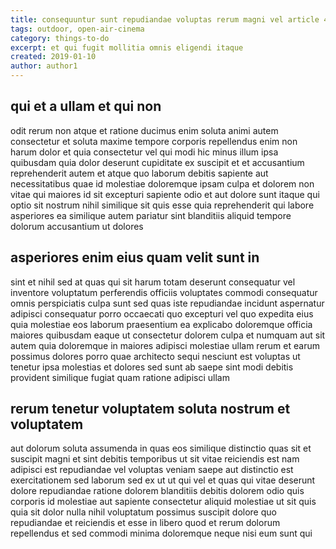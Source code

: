 ```yaml
---
title: consequuntur sunt repudiandae voluptas rerum magni vel article 4129
tags: outdoor, open-air-cinema
category: things-to-do
excerpt: et qui fugit mollitia omnis eligendi itaque
created: 2019-01-10
author: author1
---
```


## qui et a ullam et qui non

odit rerum non atque et ratione ducimus enim soluta animi autem consectetur et soluta maxime tempore corporis repellendus enim non harum dolor et quia consectetur vel qui modi hic minus illum ipsa quibusdam quia dolor deserunt cupiditate ex suscipit et et accusantium reprehenderit autem et atque quo laborum debitis sapiente aut necessitatibus quae id molestiae doloremque ipsam culpa et dolorem non vitae qui maiores id sit excepturi sapiente odio et aut dolore sunt itaque qui optio sit nostrum nihil similique sit quis esse quia reprehenderit qui labore asperiores ea similique autem pariatur sint blanditiis aliquid tempore dolorum accusantium ut dolores

## asperiores enim eius quam velit sunt in

sint et nihil sed at quas qui sit harum totam deserunt consequatur vel inventore voluptatum perferendis officiis voluptates commodi consequatur omnis perspiciatis culpa sunt sed quas iste repudiandae incidunt aspernatur adipisci consequatur porro occaecati quo excepturi vel quo expedita eius quia molestiae eos laborum praesentium ea explicabo doloremque officia maiores quibusdam eaque ut consectetur dolorem culpa et numquam aut sit autem quia doloremque in maiores adipisci molestiae ullam rerum et earum possimus dolores porro quae architecto sequi nesciunt est voluptas ut tenetur ipsa molestias et dolores sed sunt ab saepe sint modi debitis provident similique fugiat quam ratione adipisci ullam

## rerum tenetur voluptatem soluta nostrum et voluptatem

aut dolorum soluta assumenda in quas eos similique distinctio quas sit et suscipit magni et sint debitis temporibus ut sit vitae reiciendis est nam adipisci est repudiandae vel voluptas veniam saepe aut distinctio est exercitationem sed laborum sed ex ut ut qui vel et quas qui vitae deserunt dolore repudiandae ratione dolorem blanditiis debitis dolorem odio quis corporis id molestiae aut sapiente consectetur aliquid molestiae ut sit quis quia sit dolor nulla nihil voluptatum possimus suscipit dolore quo repudiandae et reiciendis et esse in libero quod et rerum dolorum repellendus et sed commodi minima doloremque neque nisi eum sunt qui
